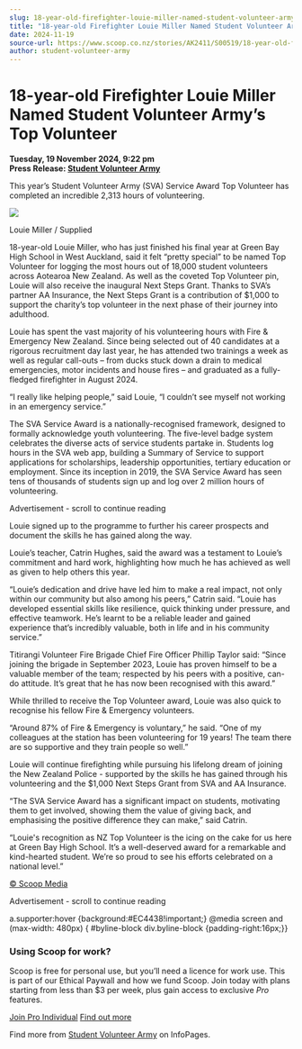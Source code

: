 ```yaml
---
slug: 18-year-old-firefighter-louie-miller-named-student-volunteer-armys-top-volunteer
title: "18-year-old Firefighter Louie Miller Named Student Volunteer Army’s Top Volunteer"
date: 2024-11-19
source-url: https://www.scoop.co.nz/stories/AK2411/S00519/18-year-old-firefighter-louie-miller-named-student-volunteer-armys-top-volunteer.htm
author: student-volunteer-army
---
```

18-year-old Firefighter Louie Miller Named Student Volunteer Army’s Top Volunteer
=================================================================================

**Tuesday, 19 November 2024, 9:22 pm**  
**Press Release: [Student Volunteer Army](https://info.scoop.co.nz/Student_Volunteer_Army)**

This year’s Student Volunteer Army (SVA) Service Award Top Volunteer has completed an incredible 2,313 hours of volunteering.

![](https://mc-store1.s3.amazonaws.com/media/nn/beta1-scoop-co-nz/posts/Fs9psmsLPIk4CMmU.jpg)

Louie Miller / Supplied

18-year-old Louie Miller, who has just finished his final year at Green Bay High School in West Auckland, said it felt “pretty special” to be named Top Volunteer for logging the most hours out of 18,000 student volunteers across Aotearoa New Zealand. As well as the coveted Top Volunteer pin, Louie will also receive the inaugural Next Steps Grant. Thanks to SVA’s partner AA Insurance, the Next Steps Grant is a contribution of $1,000 to support the charity’s top volunteer in the next phase of their journey into adulthood.

Louie has spent the vast majority of his volunteering hours with Fire & Emergency New Zealand. Since being selected out of 40 candidates at a rigorous recruitment day last year, he has attended two trainings a week as well as regular call-outs – from ducks stuck down a drain to medical emergencies, motor incidents and house fires – and graduated as a fully-fledged firefighter in August 2024.

“I really like helping people,” said Louie, “I couldn’t see myself not working in an emergency service.”

The SVA Service Award is a nationally-recognised framework, designed to formally acknowledge youth volunteering. The five-level badge system celebrates the diverse acts of service students partake in. Students log hours in the SVA web app, building a Summary of Service to support applications for scholarships, leadership opportunities, tertiary education or employment. Since its inception in 2019, the SVA Service Award has seen tens of thousands of students sign up and log over 2 million hours of volunteering.

Advertisement - scroll to continue reading





Louie signed up to the programme to further his career prospects and document the skills he has gained along the way.

Louie’s teacher, Catrin Hughes, said the award was a testament to Louie’s commitment and hard work, highlighting how much he has achieved as well as given to help others this year.

“Louie’s dedication and drive have led him to make a real impact, not only within our community but also among his peers,” Catrin said. “Louie has developed essential skills like resilience, quick thinking under pressure, and effective teamwork. He’s learnt to be a reliable leader and gained experience that’s incredibly valuable, both in life and in his community service.”

Titirangi Volunteer Fire Brigade Chief Fire Officer Phillip Taylor said: “Since joining the brigade in September 2023, Louie has proven himself to be a valuable member of the team; respected by his peers with a positive, can-do attitude. It’s great that he has now been recognised with this award.”

While thrilled to receive the Top Volunteer award, Louie was also quick to recognise his fellow Fire & Emergency volunteers.

“Around 87% of Fire & Emergency is voluntary,” he said. “One of my colleagues at the station has been volunteering for 19 years! The team there are so supportive and they train people so well.”

Louie will continue firefighting while pursuing his lifelong dream of joining the New Zealand Police - supported by the skills he has gained through his volunteering and the $1,000 Next Steps Grant from SVA and AA Insurance.

“The SVA Service Award has a significant impact on students, motivating them to get involved, showing them the value of giving back, and emphasising the positive difference they can make,” said Catrin.

“Louie's recognition as NZ Top Volunteer is the icing on the cake for us here at Green Bay High School. It’s a well-deserved award for a remarkable and kind-hearted student. We’re so proud to see his efforts celebrated on a national level.”

[© Scoop Media](http://www.scoop.co.nz/about/terms.html)  

Advertisement - scroll to continue reading



a.supporter:hover {background:#EC4438!important;} @media screen and (max-width: 480px) { #byline-block div.byline-block {padding-right:16px;}}

### Using Scoop for work?

Scoop is free for personal use, but you’ll need a licence for work use. This is part of our Ethical Paywall and how we fund Scoop. Join today with plans starting from less than $3 per week, plus gain access to exclusive _Pro_ features.  
  
[Join Pro Individual](https://pro.scoop.co.nz/Individual/?from=ProIn24) [Find out more](https://pro.scoop.co.nz/using-scoop-for-work/?from=ProIn24)

Find more from [Student Volunteer Army](https://info.scoop.co.nz/Student_Volunteer_Army) on InfoPages.